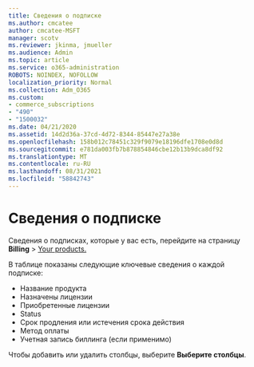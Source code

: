 ```yaml
---
title: Сведения о подписке
ms.author: cmcatee
author: cmcatee-MSFT
manager: scotv
ms.reviewer: jkinma, jmueller
ms.audience: Admin
ms.topic: article
ms.service: o365-administration
ROBOTS: NOINDEX, NOFOLLOW
localization_priority: Normal
ms.collection: Adm_O365
ms.custom:
- commerce_subscriptions
- "490"
- "1500032"
ms.date: 04/21/2020
ms.assetid: 14d2d36a-37cd-4d72-8344-85447e27a38e
ms.openlocfilehash: 158b012c78451c329f9079e18196dfe1708e0d8d
ms.sourcegitcommit: e781da003fb7b878854846cbe12b13b9dca8df92
ms.translationtype: MT
ms.contentlocale: ru-RU
ms.lasthandoff: 08/31/2021
ms.locfileid: "58842743"
---
```

# <a name="subscription-information"></a>Сведения о подписке

Сведения о подписках, которые у вас есть, перейдите на страницу **Billing** \> [Your products.](https://go.microsoft.com/fwlink/p/?linkid=842054)
  
В таблице показаны следующие ключевые сведения о каждой подписке:
  
- Название продукта
- Назначены лицензии
- Приобретенные лицензии
- Status
- Срок продления или истечения срока действия
- Метод оплаты
- Учетная запись биллинга (если применимо)
 
Чтобы добавить или удалить столбцы, выберите **Выберите столбцы**.
